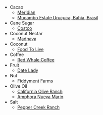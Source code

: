 - Cacao
  - [Meridian](1)
  - [Mucambo Estate Uruçuca, Bahia, Brasil](4)
- Cane Sugar
  - [Costco](9)
- Coconut Nectar
  - [Madhava](2)
- Coconut
  - [Food To Live](3)
- Coffee
  - [Red Whale Coffee](11)
- Fruit
  - [Date Lady](10)
- Nut
  - [Fiddyment Farms](7)
- Olive Oil
  - [California Olive Ranch](5)
  - [Amphora Nueva Marin](8)
- Salt
  - [Pepper Creek Ranch](6)
